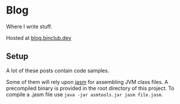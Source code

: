 # Blog

Where I write stuff.

Hosted at [blog.binclub.dev](https://blog.binclub.dev)

## Setup

A lot of these posts contain code samples. 

Some of them will rely upon [jasm](https://wiki.openjdk.java.net/display/CodeTools/asmtools) for assembling JVM class files.
A precompiled binary is provided in the root directory of this project.
To compile a .jasm file use `java -jar asmtools.jar jasm file.jasm`.
